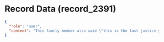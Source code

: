 # Record Data (record_2391)

```json
{
  "role": "user",
  "content": "This family member also said \"this is the last justice you are ever going to get\" after reading the investigation report and hearing that the manager was fired. what do you think?"
}
```
